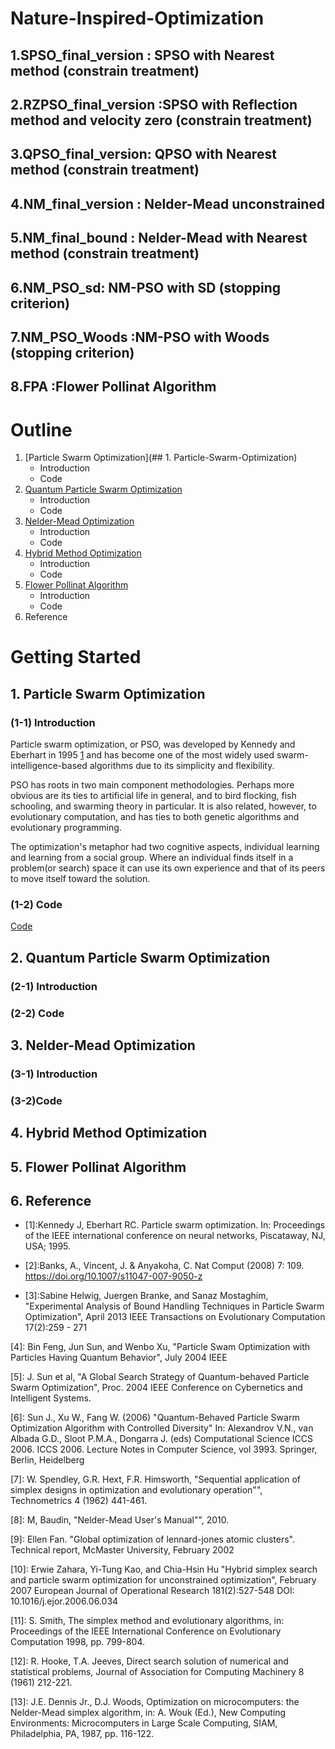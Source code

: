 # Nature-Inspired-Optimization
##  1.SPSO_final_version : SPSO with Nearest method (constrain treatment)
##  2.RZPSO_final_version :SPSO with Reflection method and velocity zero (constrain treatment)
##  3.QPSO_final_version: QPSO with Nearest method (constrain treatment)
##  4.NM_final_version : Nelder-Mead unconstrained
##  5.NM_final_bound :  Nelder-Mead with Nearest method (constrain treatment)
##  6.NM_PSO_sd: NM-PSO with SD (stopping criterion)
##  7.NM_PSO_Woods :NM-PSO with Woods (stopping criterion)
##  8.FPA :Flower Pollinat Algorithm

<!-- Outline -->
# Outline

1. [Particle Swarm Optimization](## 1. Particle-Swarm-Optimization)
   + Introduction
   + Code
2. [Quantum Particle Swarm Optimization](#Quantum-Particle-Swarm-Optimization)
   + Introduction
   + Code
3. [Nelder-Mead Optimization](#Nelder-Mead-Optimization)
   + Introduction
   + Code
4. [Hybrid Method Optimization](Hybrid-Method-Optimization)
   + Introduction
   + Code
5. [Flower Pollinat Algorithm](#Flower-Pollinat-Algorithm)
   + Introduction
   + Code
6. Reference


<!-- GETTING STARTED -->
# Getting Started

## 1. Particle Swarm Optimization

### (1-1) Introduction
Particle swarm optimization, or PSO, was developed by Kennedy and Eberhart in 1995 [1](#Reference) and has become one of the most widely used swarm-intelligence-based algorithms due to its simplicity and flexibility.

PSO has roots in two main component methodologies. Perhaps more obvious are its ties to artificial life in general, and to bird flocking, fish schooling, and swarming theory in particular. It is also related, however, to evolutionary computation, and has ties to both genetic
algorithms and evolutionary programming.

The optimization's metaphor had two cognitive aspects, individual learning and learning from a social group.
Where an individual finds itself in a problem(or search) space it can use its own experience and that of its peers to move itself toward the solution.
### (1-2) Code
[Code]()

## 2. Quantum Particle Swarm Optimization

### (2-1) Introduction
### (2-2) Code

## 3. Nelder-Mead Optimization
### (3-1) Introduction
### (3-2)Code
   
## 4. Hybrid Method Optimization

## 5. Flower Pollinat Algorithm

## 6. Reference

 - [1]:Kennedy J, Eberhart RC. Particle swarm optimization. In: Proceedings of the IEEE international conference on neural networks, Piscataway, NJ, USA; 1995.

 - [2]:Banks, A., Vincent, J. & Anyakoha, C. Nat Comput (2008) 7: 109. https://doi.org/10.1007/s11047-007-9050-z

 - [3]:Sabine Helwig, Juergen Branke, and Sanaz Mostaghim, "Experimental Analysis of Bound Handling Techniques in Particle Swarm Optimization", April 2013 IEEE Transactions on Evolutionary Computation 17(2):259 - 271

$[4]:$ Bin Feng, Jun Sun, and Wenbo Xu, "Particle Swam Optimization with Particles Having Quantum Behavior", July 2004 IEEE

$[5]:$ J. Sun et al, "A Global Search Strategy of Quantum-behaved Particle Swarm Optimization", Proc. 2004 IEEE Conference on Cybernetics and Intelligent Systems.

$[6]:$ Sun J., Xu W., Fang W. (2006) "Quantum-Behaved Particle Swarm Optimization Algorithm with Controlled Diversity" In: Alexandrov V.N., van Albada G.D., Sloot P.M.A., Dongarra J. (eds) Computational Science ICCS 2006. ICCS 2006. Lecture Notes in Computer Science, vol 3993. Springer, Berlin, Heidelberg

$[7]:$ W. Spendley, G.R. Hext, F.R. Himsworth, "Sequential application of simplex designs in optimization and evolutionary operation"", Technometrics 4 (1962) 441-461.

$[8]:$ M, Baudin, "Nelder-Mead User's Manual"", 2010.

$[9]:$ Ellen Fan. "Global optimization of lennard-jones atomic clusters". Technical report, McMaster University, February 2002

$[10]:$ Erwie Zahara, Yi-Tung Kao, and Chia-Hsin Hu "Hybrid simplex search and particle swarm optimization for unconstrained optimization", February 2007 European Journal of Operational Research 181(2):527-548 DOI: 10.1016/j.ejor.2006.06.034

$[11]:$ S. Smith, The simplex method and evolutionary algorithms, in: Proceedings of the IEEE International Conference on Evolutionary Computation 1998, pp. 799-804.

$[12]:$ R. Hooke, T.A. Jeeves, Direct search solution of numerical and statistical problems, Journal of Association for Computing Machinery 8 (1961) 212-221.

$[13]:$ J.E. Dennis Jr., D.J. Woods, Optimization on microcomputers: the  Nelder-Mead simplex algorithm, in: A. Wouk (Ed.), New Computing Environments: Microcomputers in Large Scale Computing, SIAM, Philadelphia, PA, 1987, pp. 116-122.
